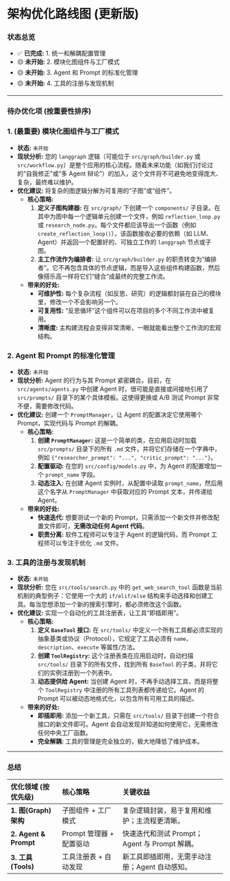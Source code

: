 # 架构优化路线图 (更新版)

### **状态总览**

*   ✅ **已完成:** 1. 统一和解耦配置管理
*   🟡 **未开始:** 2. 模块化图组件与工厂模式
*   🟡 **未开始:** 3. Agent 和 Prompt 的标准化管理
*   🟡 **未开始:** 4. 工具的注册与发现机制

---

### **待办优化项 (按重要性排序)**

### 1. (最重要) 模块化图组件与工厂模式

*   **状态:** `未开始`
*   **现状分析:** 您的 `langgraph` 逻辑（可能位于 `src/graph/builder.py` 或 `src/workflow.py`）是整个应用的核心流程。随着未来功能（如我们讨论过的“自我修正”或“多 Agent 辩论”）的加入，这个文件将不可避免地变得庞大、复杂，最终难以维护。
*   **优化建议:** 将复杂的图逻辑分解为可复用的“子图”或“组件”。
    *   **核心策略:**
        1.  **定义子图构建器:** 在 `src/graph/` 下创建一个 `components/` 子目录。在其中为图中每一个逻辑单元创建一个文件，例如 `reflection_loop.py` 或 `research_node.py`。每个文件都应该导出一个函数（例如 `create_reflection_loop()`），该函数接收必要的依赖（如 LLM、Agent）并返回一个配置好的、可独立工作的 `langgraph` 节点或子图。
        2.  **主工作流作为编排者:** 让 `src/graph/builder.py` 的职责转变为“编排者”。它不再包含具体的节点逻辑，而是导入这些组件构建函数，然后像搭乐高一样将它们“缝合”成最终的完整工作流。
    *   **带来的好处:**
        *   **可维护性:** 每个复杂流程（如反思、研究）的逻辑都封装在自己的模块里，修改一个不会影响另一个。
        *   **可复用性:** “反思循环”这个组件可以在项目的多个不同工作流中被复用。
        *   **清晰度:** 主构建流程会变得非常清晰，一眼就能看出整个工作流的宏观结构。

### 2. Agent 和 Prompt 的标准化管理

*   **状态:** `未开始`
*   **现状分析:** Agent 的行为与其 Prompt 紧密耦合。目前，在 `src/agents/agents.py` 中创建 Agent 时，很可能是直接或间接地引用了 `src/prompts/` 目录下的某个具体模板。这使得更换或 A/B 测试 Prompt 非常不便，需要修改代码。
*   **优化建议:** 创建一个 `PromptManager`，让 Agent 的配置决定它使用哪个 Prompt，实现代码与 Prompt 的解耦。
    *   **核心策略:**
        1.  **创建 `PromptManager`:** 这是一个简单的类，在应用启动时加载 `src/prompts/` 目录下的所有 `.md` 文件，并将它们存储在一个字典中，例如 `{"researcher_prompt": "...", "critic_prompt": "..."}`。
        2.  **配置驱动:** 在您的 `src/config/models.py` 中，为 Agent 的配置增加一个 `prompt_name` 字段。
        3.  **动态注入:** 在创建 Agent 实例时，从配置中读取 `prompt_name`，然后用这个名字从 `PromptManager` 中获取对应的 Prompt 文本，并传递给 Agent。
    *   **带来的好处:**
        *   **快速迭代:** 想要测试一个新的 Prompt，只需添加一个新文件并修改配置文件即可，**无需改动任何 Agent 代码**。
        *   **职责分离:** 软件工程师可以专注于 Agent 的逻辑代码，而 Prompt 工程师可以专注于优化 `.md` 文件。

### 3. 工具的注册与发现机制

*   **状态:** `未开始`
*   **现状分析:** 您在 `src/tools/search.py` 中的 `get_web_search_tool` 函数是当前机制的典型例子：它使用一个大的 `if/elif/else` 结构来手动选择和创建工具。每当您想添加一个新的搜索引擎时，都必须修改这个函数。
*   **优化建议:** 实现一个自动化的工具注册表，让工具“即插即用”。
    *   **核心策略:**
        1.  **定义 `BaseTool` 接口:** 在 `src/tools/` 中定义一个所有工具都必须实现的抽象基类或协议（Protocol），它规定了工具必须有 `name`、`description`、`execute` 等属性/方法。
        2.  **创建 `ToolRegistry`:** 这个注册表类在应用启动时，自动扫描 `src/tools/` 目录下的所有文件，找到所有 `BaseTool` 的子类，并将它们的实例注册到一个列表中。
        3.  **动态提供给 Agent:** 当创建 Agent 时，不再手动选择工具，而是将整个 `ToolRegistry` 中注册的所有工具列表都传递给它。Agent 的 Prompt 可以被动态地格式化，以包含所有可用工具的描述。
    *   **带来的好处:**
        *   **即插即用:** 添加一个新工具，只需在 `src/tools/` 目录下创建一个符合接口的新文件即可。Agent 会自动发现并知道如何使用它，无需修改任何中央工厂函数。
        *   **完全解耦:** 工具的管理是完全独立的，极大地降低了维护成本。

---

### **总结**

| 优化领域 (按优先级) | 核心策略 | 关键收益 |
| :--- | :--- | :--- |
| **1. 图(Graph)架构** | 子图组件 + 工厂模式 | 复杂逻辑封装，易于复用和维护；主流程更清晰。 |
| **2. Agent & Prompt** | Prompt 管理器 + 配置驱动 | 快速迭代和测试 Prompt；Agent 与 Prompt 解耦。 |
| **3. 工具(Tools)** | 工具注册表 + 自动发现 | 新工具即插即用，无需手动注册；Agent 自动感知。 |
